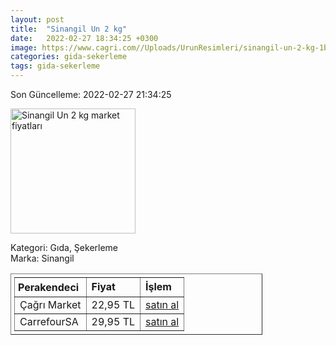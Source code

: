 ```yaml
---
layout: post
title:  "Sinangil Un 2 kg"
date:   2022-02-27 18:34:25 +0300
image: https://www.cagri.com//Uploads/UrunResimleri/sinangil-un-2-kg-1be4e-.jpg
categories: gida-sekerleme
tags: gida-sekerleme
---
```


Son Güncelleme: 2022-02-27 21:34:25

<img src="https://www.cagri.com//Uploads/UrunResimleri/sinangil-un-2-kg-1be4e-.jpg" width="200" alt="Sinangil Un 2 kg market fiyatları" />

Kategori: Gıda, Şekerleme
<br />
Marka: Sinangil

<table border="1" style="padding: 5px;width:80%;">
  <tr>
    <td style="padding: 5px;"><strong>Perakendeci</strong></td>
    <td><strong>Fiyat</strong></td>
    <td><strong>İşlem</strong></td>
  </tr>
  <tr>
              <td>Çağrı Market</td>
              <td>22,95 TL</td>
              <td><a target="_blank" href="https://www.cagri.com/sinangil-un-2-kg">satın al</a></td>
            </tr><tr>
              <td>CarrefourSA</td>
              <td>29,95 TL</td>
              <td><a target="_blank" href="https://www.carrefoursa.com/sinangil-un-2-kg-p-30093531">satın al</a></td>
            </tr>
</table>
